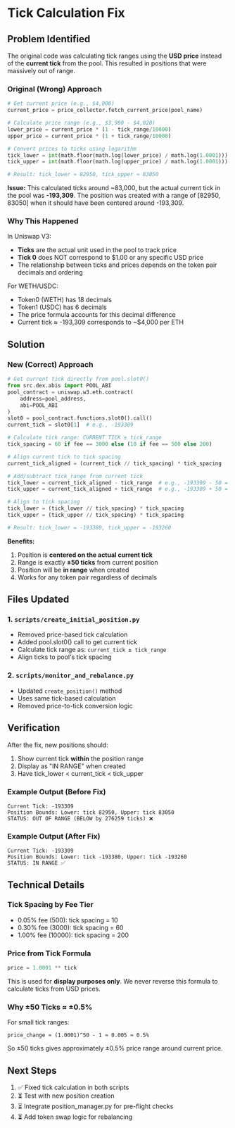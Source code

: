 # Tick Calculation Fix

## Problem Identified

The original code was calculating tick ranges using the **USD price** instead of the **current tick** from the pool. This resulted in positions that were massively out of range.

### Original (Wrong) Approach
```python
# Get current price (e.g., $4,000)
current_price = price_collector.fetch_current_price(pool_name)

# Calculate price range (e.g., $3,980 - $4,020)
lower_price = current_price * (1 - tick_range/10000)
upper_price = current_price * (1 + tick_range/10000)

# Convert prices to ticks using logarithm
tick_lower = int(math.floor(math.log(lower_price) / math.log(1.0001)))
tick_upper = int(math.floor(math.log(upper_price) / math.log(1.0001)))

# Result: tick_lower ≈ 82950, tick_upper ≈ 83050
```

**Issue:** This calculated ticks around ~83,000, but the actual current tick in the pool was **-193,309**. The position was created with a range of [82950, 83050] when it should have been centered around -193,309.

### Why This Happened

In Uniswap V3:
- **Ticks** are the actual unit used in the pool to track price
- **Tick 0** does NOT correspond to $1.00 or any specific USD price
- The relationship between ticks and prices depends on the token pair decimals and ordering

For WETH/USDC:
- Token0 (WETH) has 18 decimals
- Token1 (USDC) has 6 decimals
- The price formula accounts for this decimal difference
- Current tick ≈ -193,309 corresponds to ~$4,000 per ETH

## Solution

### New (Correct) Approach
```python
# Get current tick directly from pool.slot0()
from src.dex.abis import POOL_ABI
pool_contract = uniswap.w3.eth.contract(
    address=pool_address,
    abi=POOL_ABI
)
slot0 = pool_contract.functions.slot0().call()
current_tick = slot0[1]  # e.g., -193309

# Calculate tick range: CURRENT TICK ± tick_range
tick_spacing = 60 if fee == 3000 else (10 if fee == 500 else 200)

# Align current tick to tick spacing
current_tick_aligned = (current_tick // tick_spacing) * tick_spacing

# Add/subtract tick_range from current tick
tick_lower = current_tick_aligned - tick_range  # e.g., -193309 - 50 = -193359
tick_upper = current_tick_aligned + tick_range  # e.g., -193309 + 50 = -193259

# Align to tick spacing
tick_lower = (tick_lower // tick_spacing) * tick_spacing
tick_upper = (tick_upper // tick_spacing) * tick_spacing

# Result: tick_lower = -193380, tick_upper = -193260
```

**Benefits:**
1. Position is **centered on the actual current tick**
2. Range is exactly **±50 ticks** from current position
3. Position will be **in range** when created
4. Works for any token pair regardless of decimals

## Files Updated

### 1. `scripts/create_initial_position.py`
- Removed price-based tick calculation
- Added pool.slot0() call to get current tick
- Calculate tick range as: `current_tick ± tick_range`
- Align ticks to pool's tick spacing

### 2. `scripts/monitor_and_rebalance.py`
- Updated `create_position()` method
- Uses same tick-based calculation
- Removed price-to-tick conversion logic

## Verification

After the fix, new positions should:
1. Show current tick **within** the position range
2. Display as "IN RANGE" when created
3. Have tick_lower < current_tick < tick_upper

### Example Output (Before Fix)
```
Current Tick: -193309
Position Bounds: Lower: tick 82950, Upper: tick 83050
STATUS: OUT OF RANGE (BELOW by 276259 ticks) ❌
```

### Example Output (After Fix)
```
Current Tick: -193309
Position Bounds: Lower: tick -193380, Upper: tick -193260
STATUS: IN RANGE ✅
```

## Technical Details

### Tick Spacing by Fee Tier
- 0.05% fee (500): tick spacing = 10
- 0.30% fee (3000): tick spacing = 60
- 1.00% fee (10000): tick spacing = 200

### Price from Tick Formula
```python
price = 1.0001 ** tick
```

This is used for **display purposes only**. We never reverse this formula to calculate ticks from USD prices.

### Why ±50 Ticks ≈ ±0.5%

For small tick ranges:
```
price_change ≈ (1.0001)^50 - 1 ≈ 0.005 ≈ 0.5%
```

So ±50 ticks gives approximately ±0.5% price range around current price.

## Next Steps

1. ✅ Fixed tick calculation in both scripts
2. ⏳ Test with new position creation
3. ⏳ Integrate position_manager.py for pre-flight checks
4. ⏳ Add token swap logic for rebalancing
